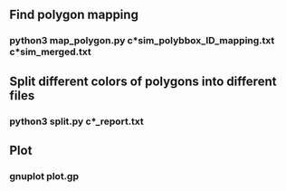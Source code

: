 ## Find polygon mapping
### python3 map\_polygon.py c\*sim\_polybbox\_ID\_mapping.txt c\*sim\_merged.txt
## Split different colors of polygons into different files
### python3 split.py c\*\_report.txt
## Plot
### gnuplot plot.gp

